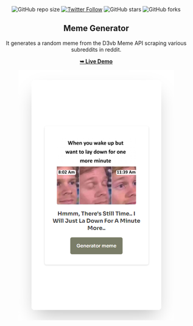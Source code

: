 <div align="center">
  
  ![GitHub repo size](https://img.shields.io/github/repo-size/mde3/Meme-Generator)
  [![Twitter Follow](https://img.shields.io/twitter/follow/mabiorduom?style=social)](https://twitter.com/intent/follow?screen_name=mabiorduom)
  ![GitHub stars](https://img.shields.io/github/stars/mde3/Meme-Generator?style=social)
  ![GitHub forks](https://img.shields.io/github/forks/mde3/Meme-Generator?style=social)
 
  <h2 align="center">Meme Generator</h2>
  It generates a random meme from the D3vb Meme API scraping various subreddits in reddit.

  <a href="https://mde3.github.io/Meme-Generator/"><strong>➥ Live Demo</strong></a>
  
</div>

<p align="center">
  <img src="./assets/images/preview.png"/>
</p>
